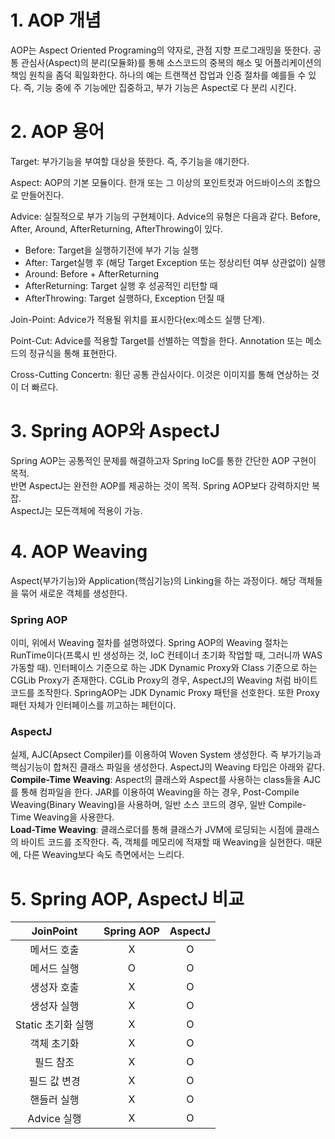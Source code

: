 # 1. AOP 개념

AOP는 Aspect Oriented Programing의 약자로, 관점 지향 프로그래밍을 뜻한다. 공통 관심사(Aspect)의 분리(모듈화)를 통해 소스코드의 중복의 해소 및 어플리케이션의 책임 원칙을 좀덕 획일화한다. 하나의 예는 트랜잭션 잡업과 인증 절차를 예를들 수 있다. 즉, 기능 중에 주 기능에만 집중하고, 부가 기능은 Aspect로 다 분리 시킨다. 

# 2. AOP 용어

Target: 부가기능을 부여할 대상을 뜻한다. 즉, 주기능을 얘기한다.


Aspect: AOP의 기본 모듈이다. 한개 또는 그 이상의 포인트컷과 어드바이스의 조합으로 만들어진다.


Advice: 실질적으로 부가 기능의 구현체이다. Advice의 유형은 다음과 같다. Before, After, Around, AfterReturning, AfterThrowing이 있다. 
 - Before: Target을 실행하기전에 부가 기능 실행
 - After: Target실행 후 (해당 Target Exception 또는 정상리턴 여부 상관없이) 실행
 - Around: Before + AfterReturning
 - AfterReturning: Target 실행 후 성공적인 리턴할 때
 - AfterThrowing: Target 실행하다, Exception 던질 때
 
 
Join-Point: Advice가 적용될 위치를 표시한다(ex:메소드 실행 단계).


Point-Cut: Advice를 적용할 Target를 선별하는 역할을 한다. Annotation 또는 메소드의 정규식을 통해 표현한다.


Cross-Cutting Concertn: 횡단 공통 관심사이다. 이것은 이미지를 통해 연상하는 것이 더 빠르다.


# 3. Spring AOP와 AspectJ
Spring AOP는 공통적인 문제를 해결하고자 Spring IoC를 통한 간단한 AOP 구현이 목적.  
반면 AspectJ는 완전한 AOP를 제공하는 것이 목적. Spring AOP보다 강력하지만 복잡.  
AspectJ는 모든객체에 적용이 가능.

# 4. AOP Weaving
Aspect(부가기능)와 Application(핵심기능)의 Linking을 하는 과정이다. 해당 객체들을 묶어 새로운 객체를 생성한다.

### Spring AOP
이미, 위에서 Weaving 절차를 설명하였다. Spring AOP의 Weaving 절차는 RunTime이다(프록시 빈 생성하는 것, IoC 컨테이너 초기화 작업할 때, 그러니까 WAS 가동할 때). 
인터페이스 기준으로 하는 JDK Dynamic Proxy와 Class 기준으로 하는 CGLib Proxy가 존재한다. CGLib Proxy의 경우, AspectJ의 Weaving 처럼 바이트 코드를 조작한다. SpringAOP는 JDK Dynamic Proxy 패턴을 선호한다. 또한 Proxy 패턴 자체가 인터페이스를 끼고하는 페턴이다. 

### AspectJ
실제, AJC(Apsect Compiler)를 이용하여 Woven System 생성한다. 즉 부가기능과 핵심기능이 합쳐진 클래스 파일을 생성한다. AspectJ의 Weaving 타입은 아래와 같다.  
**Compile-Time Weaving**: Aspect의 클래스와 Aspect를 사용하는 class들을 AJC를 통해 컴파일을 한다. JAR를 이용하여 Weaving을 하는 경우, Post-Compile Weaving(Binary Weaving)을 사용하며, 일반 소스 코드의 경우, 일반 Compile-Time Weaving을 사용한다.  
**Load-Time Weaving**: 클래스로더를 통해 클래스가 JVM에 로딩되는 시점에 클래스의 바이트 코드를 조작한다. 즉, 객체를 메모리에 적재할 때 Weaving을 실현한다. 때문에, 다른 Weaving보다 속도 측면에서는 느리다.


# 5. Spring AOP, AspectJ 비교
|JoinPoint|Spring AOP|AspectJ|
|:------:|:-----:|:-----:|
|메서드 호출|X|O|
|메서드 실행|O|O|
|생성자 호출|X|O|
|생성자 실행|X|O|
|Static 초기화 실행|X|O|
|객체 초기화|X|O|
|필드 참조|X|O|
|필드 값 변경|X|O|
|핸들러 실행|X|O|
|Advice 실행|X|O|
